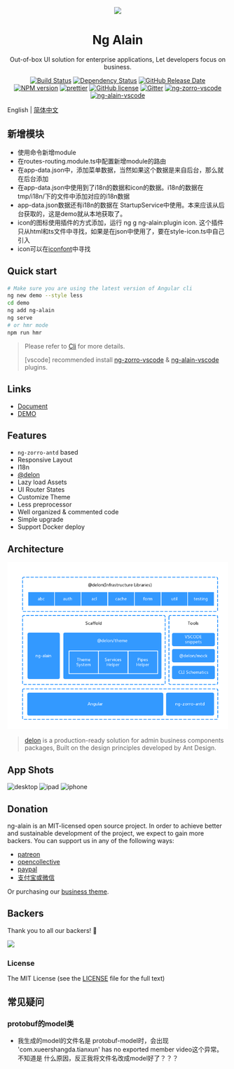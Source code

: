 <p align="center">
  <a href="https://ng-alain.com">
    <img width="100" src="https://ng-alain.com/assets/img/logo-color.svg">
  </a>
</p>

<h1 align="center">
Ng Alain
</h1>

<div align="center">

  Out-of-box UI solution for enterprise applications, Let developers focus on business.

  [![Build Status](https://img.shields.io/travis/ng-alain/ng-alain/master.svg?style=flat-square)](https://travis-ci.org/ng-alain/ng-alain)
  [![Dependency Status](https://david-dm.org/ng-alain/ng-alain/status.svg?style=flat-square)](https://david-dm.org/ng-alain/ng-alain)
  [![GitHub Release Date](https://img.shields.io/github/release-date/ng-alain/ng-alain.svg?style=flat-square)](https://github.com/ng-alain/ng-alain/releases)
  [![NPM version](https://img.shields.io/npm/v/ng-alain.svg?style=flat-square)](https://www.npmjs.com/package/ng-alain)
  [![prettier](https://img.shields.io/badge/code_style-prettier-ff69b4.svg?style=flat-square)](https://prettier.io/)
  [![GitHub license](https://img.shields.io/github/license/mashape/apistatus.svg?style=flat-square)](https://github.com/ng-alain/ng-alain/blob/master/LICENSE)
  [![Gitter](https://img.shields.io/gitter/room/ng-alain/ng-alain.svg?style=flat-square)](https://gitter.im/ng-alain/ng-alain)
  [![ng-zorro-vscode](https://img.shields.io/badge/ng--zorro-VSCODE-brightgreen.svg?style=flat-square)](https://marketplace.visualstudio.com/items?itemName=cipchk.ng-zorro-vscode)
  [![ng-alain-vscode](https://img.shields.io/badge/ng--alain-VSCODE-brightgreen.svg?style=flat-square)](https://marketplace.visualstudio.com/items?itemName=cipchk.ng-alain-vscode)

</div>

English | [简体中文](README-zh_CN.md)

## 新增模块
* 使用命令新增module
* 在routes-routing.module.ts中配置新增module的路由
* 在app-data.json中，添加菜单数据，当然如果这个数据是来自后台，那么就在后台添加
* 在app-data.json中使用到了i18n的数据和icon的数据。i18n的数据在tmp/i18n/下的文件中添加对应的i18n数据
* app-data.json数据还有i18n的数据在 StartupService中使用。本来应该从后台获取的，这是demo就从本地获取了。
* icon的图标使用插件的方式添加，运行 ng g ng-alain:plugin icon. 这个插件只从html和ts文件中寻找，如果是在json中使用了，要在style-icon.ts中自己引入
* icon可以在[iconfont](https://www.iconfont.cn/collections/detail?spm=a313x.7781069.1998910419.d9df05512&cid=9402)中寻找

## Quick start

```bash
# Make sure you are using the latest version of Angular cli
ng new demo --style less
cd demo
ng add ng-alain
ng serve
# or hmr mode
npm run hmr
```

> Please refer to [Cli](https://ng-alain.com/cli) for more details.
>
> [vscode] recommended install [ng-zorro-vscode](https://marketplace.visualstudio.com/items?itemName=cipchk.ng-zorro-vscode) & [ng-alain-vscode](https://marketplace.visualstudio.com/items?itemName=cipchk.ng-alain-vscode) plugins.

## Links

+ [Document](https://ng-alain.com)
+ [DEMO](https://ng-alain.github.io/ng-alain/)

## Features

+ `ng-zorro-antd` based
+ Responsive Layout
+ I18n
+ [@delon](https://github.com/ng-alain/delon)
+ Lazy load Assets
+ UI Router States
+ Customize Theme
+ Less preprocessor
+ Well organized & commented code
+ Simple upgrade
+ Support Docker deploy

## Architecture

![Architecture](https://raw.githubusercontent.com/ng-alain/delon/master/_screenshot/architecture.png)

> [delon](https://github.com/ng-alain/delon) is a production-ready solution for admin business components packages, Built on the design principles developed by Ant Design.

## App Shots

![desktop](https://raw.githubusercontent.com/ng-alain/delon/master/_screenshot/desktop.png)
![ipad](https://raw.githubusercontent.com/ng-alain/delon/master/_screenshot/ipad.png)
![iphone](https://raw.githubusercontent.com/ng-alain/delon/master/_screenshot/iphone.png)

## Donation

ng-alain is an MIT-licensed open source project. In order to achieve better and sustainable development of the project, we expect to gain more backers. You can support us in any of the following ways:

- [patreon](https://www.patreon.com/cipchk)
- [opencollective](https://opencollective.com/ng-alain)
- [paypal](https://www.paypal.me/cipchk)
- [支付宝或微信](https://ng-alain.com/assets/donate.png)

Or purchasing our [business theme](https://e.ng-alain.com/).

## Backers

Thank you to all our backers! 🙏

<a href="https://opencollective.com/ng-alain#backers" target="_blank"><img src="https://opencollective.com/ng-alain/backers.svg?width=890"></a>

### License

The MIT License (see the [LICENSE](https://github.com/ng-alain/ng-alain/blob/master/LICENSE) file for the full text)

## 常见疑问
### protobuf的model类
* 我生成的model的文件名是 protobuf-model时，会出现 'com.xueershangda.tianxun' has no exported member video这个异常。不知道是
什么原因，反正我将文件名改成model好了？？？
